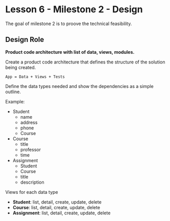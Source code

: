 # Lesson 6 - Milestone 2 - Design

The goal of milestone 2 is to proove the technical feasibility.

## Design Role

**Product code architecture with list of data, views, modules.**

Create a product code architecture that defines the structure of the solution being created.

	App = Data + Views + Tests
	
Define the data types needed and show the dependencies as a simple outline.

Example:

- Student
	- name
	- address
	- phone
	- Course
- Course
	- title
	- professor
	- time
- Assignment
	- Student
	- Course
	- title 
	- description

Views for each data type

- **Student**: list, detail, create, update, delete
- **Course**: list, detail, create, update, delete
- **Assignment**: list, detail, create, update, delete

